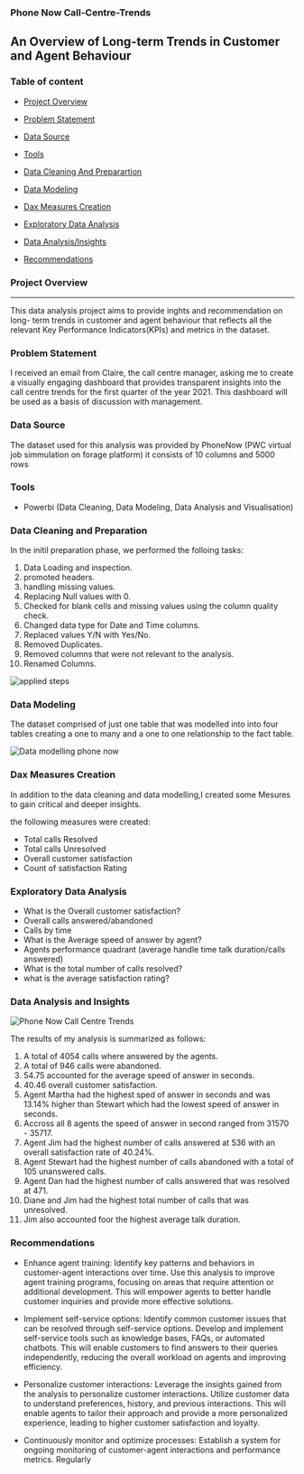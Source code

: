 ### Phone Now Call-Centre-Trends
## An Overview of Long-term Trends in Customer and Agent Behaviour

### Table of content

- [Project Overview](#project-overview)

- [Problem Statement](#problem-statement)

- [Data Source](#data-source)

- [Tools](#tools)

- [Data Cleaning And Preparartion](#data-cleaning-and-preparation)

- [Data Modeling](#data-modeling)

- [Dax Measures Creation](#dax-measures-creation)

- [Exploratory Data Analysis](#exploratory-data-analysis)

- [Data Analysis/Insights](#data-analysis-and-insights)

- [Recommendations](#recommendations)

### Project Overview
---
This data analysis project aims to provide inghts and recommendation on long- term trends in customer and agent  behaviour that reflects all the relevant Key Performance Indicators(KPIs) and metrics in the dataset. 

### Problem Statement

I received an email from Claire, the call centre manager, asking me to create a visually engaging dashboard that provides transparent insights into the call centre trends for the first quarter of the year 2021. This dashboard will be used as a basis of discussion with management.

### Data Source

The dataset used for this analysis was provided by PhoneNow (PWC virtual job simmulation on forage platform) it consists of 10 columns and 5000 rows

### Tools

- Powerbi (Data Cleaning, Data Modeling, Data Analysis and Visualisation)

### Data Cleaning and Preparation

In the initil preparation phase, we performed the folloing tasks:
1. Data Loading and inspection.
2. promoted headers.
3. handling missing values.
4. Replacing Null values with 0.
5. Checked for blank cells and missing values using the column quality check.
6. Changed data type for Date and Time columns.
7. Replaced values Y/N with Yes/No.
8. Removed Duplicates.
9. Removed columns that were not relevant to the analysis.
10. Renamed Columns.


![applied steps](https://github.com/rakiya30/Call-Centre-Trends/assets/154539987/c70570eb-7802-4380-88f4-d94b3c5ec79b)

### Data Modeling

The dataset comprised of just one table that was modelled into into four tables creating a one to many and a one to one relationship to the fact table.


![Data modelling phone now](https://github.com/rakiya30/Call-Centre-Trends/assets/154539987/d21faf36-50dd-4bfc-afd9-22ae7c7327c8)

### Dax Measures Creation

In addition to the data cleaning and data modelling,I created some Mesures to gain critical and deeper insights. 

the following measures were created:
- Total calls Resolved 
- Total calls Unresolved
- Overall customer satisfaction
- Count of satisfaction Rating

### Exploratory Data Analysis
- What is the Overall customer satisfaction?
- Overall calls answered/abandoned
- Calls by time
- What is the Average speed of answer by agent?
- Agents performance quadrant (average handle time talk duration/calls answered)
- What is the total number of calls resolved?
- what is the average satisfaction rating?

### Data Analysis and Insights


![Phone Now Call Centre Trends](https://github.com/rakiya30/Call-Centre-Trends/assets/154539987/a6aa831d-4d37-4f64-94ba-e6d5dd502f7d)


The results of my analysis is summarized as follows:

1. A total of 4054 calls where answered by the agents.
2. A total of 946 calls were abandoned.
3. 54.75 accounted for the average speed of answer in seconds.
4. 40.46 overall customer satisfaction.
5. Agent Martha had the highest sped of answer in seconds and was 13.14% higher than Stewart which had the lowest speed of answer in seconds.
6. Accross all 8 agents the speed of answer in second ranged from 31570 - 35717.
7. Agent Jim had the highest number of calls answered at 536 with an overall satisfaction rate of 40.24%.
8. Agent Stewart had the highest number of calls abandoned with a total of 105 unanswered calls.
9. Agent Dan had the highest number of calls answered that was resolved at 471.
10. Diane and Jim had the highest total number of calls that was unresolved.
11. Jim also accounted foor the highest average talk duration.

### Recommendations

- Enhance agent training: Identify key patterns and behaviors in customer-agent interactions over time. Use this analysis to improve agent training programs, focusing on areas that require attention or additional development. This will empower agents to better handle customer inquiries and provide more effective solutions.

- Implement self-service options: Identify common customer issues that can be resolved through self-service options. Develop and implement self-service tools such as knowledge bases, FAQs, or automated chatbots. This will enable customers to find answers to their queries independently, reducing the overall workload on agents and improving efficiency.

- Personalize customer interactions: Leverage the insights gained from the analysis to personalize customer interactions. Utilize customer data to understand preferences, history, and previous interactions. This will enable agents to tailor their approach and provide a more personalized experience, leading to higher customer satisfaction and loyalty.

- Continuously monitor and optimize processes: Establish a system for ongoing monitoring of customer-agent interactions and performance metrics. Regularly



 



